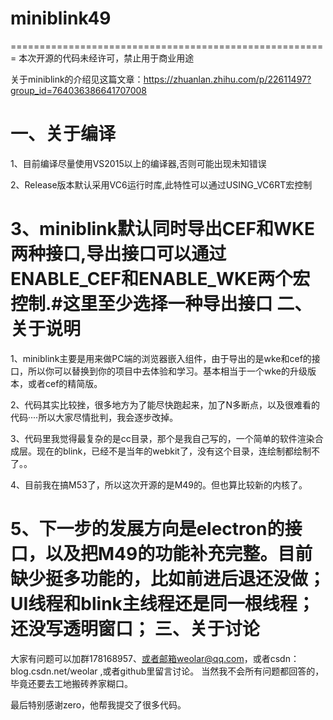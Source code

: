 # miniblink49
=======================================================
本次开源的代码未经许可，禁止用于商业用途

关于miniblink的介绍见这篇文章：https://zhuanlan.zhihu.com/p/22611497?group_id=764036386641707008

一、关于编译
========================================================
1、目前编译尽量使用VS2015以上的编译器,否则可能出现未知错误

2、Release版本默认采用VC6运行时库,此特性可以通过USING_VC6RT宏控制

3、miniblink默认同时导出CEF和WKE两种接口,导出接口可以通过ENABLE_CEF和ENABLE_WKE两个宏控制.#这里至少选择一种导出接口
二、关于说明
========================================================
1、miniblink主要是用来做PC端的浏览器嵌入组件，由于导出的是wke和cef的接口，所以你可以替换到你的项目中去体验和学习。基本相当于一个wke的升级版本，或者cef的精简版。

2、代码其实比较挫，很多地方为了能尽快跑起来，加了N多断点，以及很难看的代码····所以大家尽情批判，我会逐步改掉。

3、代码里我觉得最复杂的是cc目录，那个是我自己写的，一个简单的软件渲染合成层。现在的blink，已经不是当年的webkit了，没有这个目录，连绘制都绘制不了。。

4、目前我在搞M53了，所以这次开源的是M49的。但也算比较新的内核了。

5、下一步的发展方向是electron的接口，以及把M49的功能补充完整。目前缺少挺多功能的，比如前进后退还没做；UI线程和blink主线程还是同一根线程；还没写透明窗口；
三、关于讨论
========================================================
大家有问题可以加群178168957、或者邮箱weolar@qq.com，或者csdn：blog.csdn.net/weolar ,或者github里留言讨论。
当然我不会所有问题都回答的，毕竟还要去工地搬砖养家糊口。

最后特别感谢zero，他帮我提交了很多代码。
